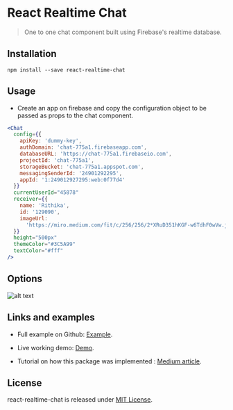 # React Realtime Chat
> One to one chat component built using Firebase's realtime database.

## Installation
`npm install --save react-realtime-chat`

## Usage

- Create an app on firebase and copy the configuration object to be passed as props to the chat component.
  
```jsx harmony
<Chat
  config={{
    apiKey: 'dummy-key',
    authDomain: 'chat-775a1.firebaseapp.com',
    databaseURL: 'https://chat-775a1.firebaseio.com',
    projectId: 'chat-775a1',
    storageBucket: 'chat-775a1.appspot.com',
    messagingSenderId: '24901292295',
    appId: '1:249012927295:web:0f77d4'
  }}
  currentUserId="45878"
  receiver={{
    name: 'Rithika',
    id: '129090',
    imageUrl:
      'https://miro.medium.com/fit/c/256/256/2*XRuD351hKGF-w6TdhF0wVw.jpeg'
  }}
  height="500px"
  themeColor="#3C5A99"
  textColor="#fff"
/>
```

## Options

![alt text](https://i.imgur.com/3a8HOmu.png)

## Links and examples

- Full example on Github: [Example](https://github.com/rithikachowta08/react-realtime-chat/tree/master/src).

- Live working demo: [Demo](https://afternoon-wildwood-14794.herokuapp.com/).

- Tutorial on how this package was implemented : [Medium article]().

## License

react-realtime-chat is released under [MIT License](https://opensource.org/licenses/MIT).

